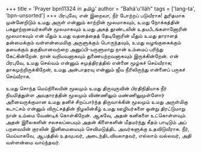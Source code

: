 +++
title = 'Prayer bpn11324 in தமிழ்'
author = "Bahá'u'lláh"
tags = ['lang-ta', 'bpn-unsorted']
+++
பிரபுவே, என் இறைவா, நீர் போற்றப் படுவீராக! துரிதமாக முன்னேறிடும் உமது அருள் என்னும் காற்றின் மூலமாகவும், உமது நோக்கத்தின் பகலூற்றானவர்களின் மூலமாகவும் உமது அகத் தூண்டலின் உதயபீடங்களானோரின் மூலமாகவும் என் மீதும் உமது வதனத்தைத் தேடினோரின் மீதும் உமது தாராளத் தன்மைக்கும் வள்ளன்மைமிகு அருளுக்கும் பொருந்தவும், உமது வழங்குகைக்கும் தயைக்கும் தகுதியானவற்றை அனுப்பி-யருளுமாறு நான் உம்மைப் பரிந்து கேட்கின்றேன். நான் வறியவனாகவும் துணையற்றவனாகவும் இருக்கின்றேன். என் பிரபுவே, உமது செல்வம் என்னும் சமுத்திரத்தில் என்னை மூழ்கச் செய்வீராக; தாகமுற்றிருக்கிறேன், உமது அன்பாதரவு என்னும் ஜீவ நீரிலிருந்து என்னைப் பருகச் செய்வீராக. 

உமது சொந்த மெய்நிலையின் மூலமும் உமது திருவுருவின் பிரதிநிதியாக நீர் நியமித்துள்ள அவதாரத்தின் மூலமும் விண்ணிலும் மண்ணிலுமுள்ளோர் அனைவருக்குமான உமது தனிச் சிறப்பார்ந்த திருவாக்கின் மூலமும் உமது அருள்மிகு கடாட்சம் என்னும் விருட்சத்தின் நிழலின்கீழ் உமது ஊழியர்களை ஒன்று திரட்டுமாறு நான் உம்மை வேண்டிக் கொள்கிறேன். ஆகவே, அதன் கனிகளை உட்கொள்ளவும் அதன் இலைகளின் சலசலப்பையும் அதன் கிளைகளின் மீதமர்ந்து கீதம் பாடிடும் அப் பறவையின் குரலின் இனிமையையும் செவிமடுத்திட அவர்களுக்கு உதவிடுவீராக. நீர், மெய்யாகவே, ஆபத்தில் உதவுபவர், அடைந்திடவியலாதவர், எல்லாம் வல்லவர், அதி வள்ளன்மை வாய்ந்தவர்.
